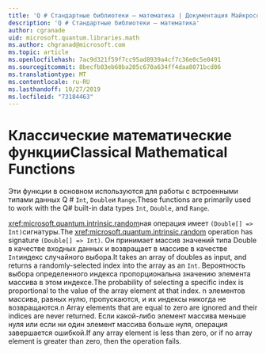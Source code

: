 ```yaml
---
title: 'Q # Стандартные библиотеки — математика | Документация Майкрософт'
description: 'Q # Стандартные библиотеки — математика'
author: cgranade
uid: microsoft.quantum.libraries.math
ms.author: chgranad@microsoft.com
ms.topic: article
ms.openlocfilehash: 7ac9d321f59f7cc95ad8939a4cf7c36e0c5e0491
ms.sourcegitcommit: 8becfb03eb60ba205c670a634ff4daa8071bcd06
ms.translationtype: MT
ms.contentlocale: ru-RU
ms.lasthandoff: 10/27/2019
ms.locfileid: "73184463"
---
```

# <a name="classical-mathematical-functions"></a><span data-ttu-id="a60d0-103">Классические математические функции</span><span class="sxs-lookup"><span data-stu-id="a60d0-103">Classical Mathematical Functions</span></span> #

<span data-ttu-id="a60d0-104">Эти функции в основном используются для работы с встроенными типами данных Q # `Int`, `Double`и `Range`.</span><span class="sxs-lookup"><span data-stu-id="a60d0-104">These functions are primarily used to work with the Q# built-in data types `Int`, `Double`, and `Range`.</span></span>

<span data-ttu-id="a60d0-105"><xref:microsoft.quantum.intrinsic.random>ная операция имеет `(Double[] => Int)`сигнатуры.</span><span class="sxs-lookup"><span data-stu-id="a60d0-105">The <xref:microsoft.quantum.intrinsic.random> operation has signature `(Double[] => Int)`.</span></span>
<span data-ttu-id="a60d0-106">Он принимает массив значений типа Double в качестве входных данных и возвращает в массиве в качестве `Int`индекс случайного выбора.</span><span class="sxs-lookup"><span data-stu-id="a60d0-106">It takes an array of doubles as input, and returns a randomly-selected index into the array as an `Int`.</span></span>
<span data-ttu-id="a60d0-107">Вероятность выбора определенного индекса пропорциональна значению элемента массива в этом индексе.</span><span class="sxs-lookup"><span data-stu-id="a60d0-107">The probability of selecting a specific index is proportional to the value of the array element at that index.</span></span> <span data-ttu-id="a60d0-108">n элементов массива, равных нулю, пропускаются, и их индексы никогда не возвращаются.</span><span class="sxs-lookup"><span data-stu-id="a60d0-108">n Array elements that are equal to zero are ignored and their indices are never returned.</span></span>
<span data-ttu-id="a60d0-109">Если какой-либо элемент массива меньше нуля или если ни один элемент массива больше нуля, операция завершается ошибкой.</span><span class="sxs-lookup"><span data-stu-id="a60d0-109">If any array element is less than zero, or if no array element is greater than zero, then the operation fails.</span></span>